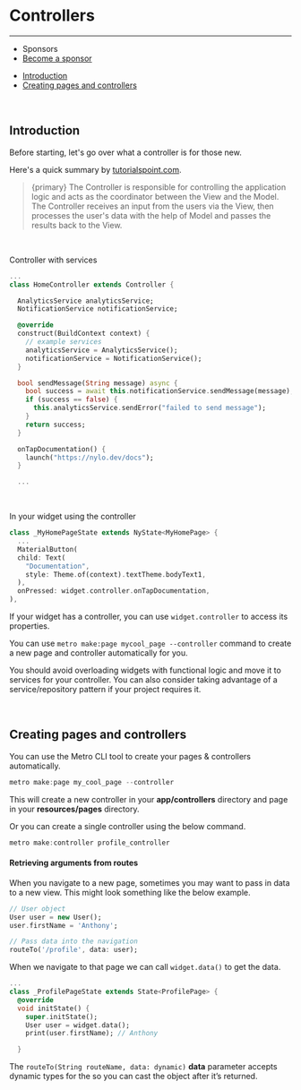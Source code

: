 # Controllers

---

- <span class="text-grey">Sponsors</span>
- [Become a sponsor](https://nylo.dev/contributions)

<a name="section-1"></a>
- [Introduction](#introduction "Introduction to controllers")
- [Creating pages and controllers](#creating-pages-and-controllers "Creating pages and controllers")

<a name="introduction"></a>
<br>

## Introduction

Before starting, let's go over what a controller is for those new. 

Here's a quick summary by [tutorialspoint.com](https://www.tutorialspoint.com/mvc_framework/mvc_framework_controllers.htm#:~:text=Asp.net%20MVC%20Controllers%20are,perform%20one%20or%20more%20actions).

> {primary} The Controller is responsible for controlling the application logic and acts as the coordinator between the View and the Model. The Controller receives an input from the users via the View, then processes the user's data with the help of Model and passes the results back to the View.

<br>

Controller with services
``` dart
...
class HomeController extends Controller {

  AnalyticsService analyticsService;
  NotificationService notificationService;

  @override
  construct(BuildContext context) {
    // example services
    analyticsService = AnalyticsService();
    notificationService = NotificationService();
  }

  bool sendMessage(String message) async {
    bool success = await this.notificationService.sendMessage(message);
    if (success == false) {
      this.analyticsService.sendError("failed to send message");
    }
    return success;
  }

  onTapDocumentation() {
    launch("https://nylo.dev/docs");
  }

  ...
```

<br>

In your widget using the controller

``` dart
class _MyHomePageState extends NyState<MyHomePage> {
  ...
  MaterialButton(
  child: Text(
    "Documentation",
    style: Theme.of(context).textTheme.bodyText1,
  ),
  onPressed: widget.controller.onTapDocumentation,
),
```

If your widget has a controller, you can use `widget.controller` to access its properties.

You can use `metro make:page mycool_page --controller` command to create a new page and controller automatically for you.

You should avoid overloading widgets with functional logic and move it to services for your controller. You can also consider taking advantage of a service/repository pattern if your project requires it.

<a name="creating-pages-and-controllers"></a>
<br>

## Creating pages and controllers

You can use the Metro CLI tool to create your pages & controllers automatically. 

``` dart 
metro make:page my_cool_page --controller
```

This will create a new controller in your **app/controllers** directory and page in your **resources/pages** directory.

Or you can create a single controller using the below command.

``` dart 
metro make:controller profile_controller
```


#### Retrieving arguments from routes

When you navigate to a new page, sometimes you may want to pass in data to a new view. This might look something like the below example.

``` dart 
// User object
User user = new User();
user.firstName = 'Anthony';

// Pass data into the navigation
routeTo('/profile', data: user);
```

When we navigate to that page we can call `widget.data()` to get the data.

``` dart 
...
class _ProfilePageState extends State<ProfilePage> {
  @override
  void initState() {
    super.initState();
    User user = widget.data();
    print(user.firstName); // Anthony

  }
```

The `routeTo(String routeName, data: dynamic)` **data** parameter accepts dynamic types for the so you can cast the object after it’s returned.
